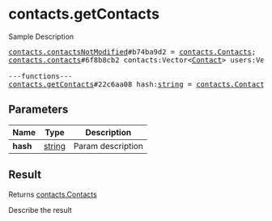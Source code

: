 # contacts.getContacts

Sample Description

<pre>
<a href="../constructor/contacts.contactsNotModified">contacts.contactsNotModified</a>#b74ba9d2 = <a href="../type/contacts.Contacts.md">contacts.Contacts</a>;
<a href="../constructor/contacts.contacts">contacts.contacts</a>#6f8b8cb2 contacts:Vector&lt;<a href="../type/Contact.md">Contact</a>&gt; users:Vector&lt;<a href="../type/User.md">User</a>&gt; = <a href="../type/contacts.Contacts.md">contacts.Contacts</a>;

---functions---
<a href="../method/contacts.getContacts.md">contacts.getContacts</a>#22c6aa08 hash:<a href="../type/string.md">string</a> = <a href="../type/contacts.Contacts.md">contacts.Contacts</a>;
</pre>

## Parameters

| Name | Type | Description |
|------|:----:|-------------|
| **hash** | <a href="../type/string.md">string</a> | Param description |

## Result

Returns <a href="../type/contacts.Contacts.md">contacts.Contacts</a>

Describe the result

